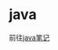 # java

前往[java笔记](/notes/java/basics/)

<script setup lang="ts">
import javaSidebarConfig from '/.vitepress/themeConfig/sidebar/javaSidebar.mts'
import GetCatalogueVue from '/components/GetCatalogue.vue'

</script>

<GetCatalogueVue :sidebarConfig="javaSidebarConfig['/notes/java/']" />